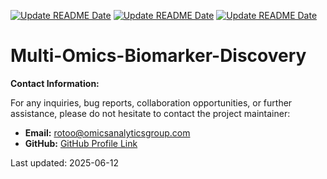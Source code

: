 [![Update README Date](https://github.com/rayotoo/Multi-Omics-Biomarker-Discovery/actions/workflows/update_readme_date.yml/badge.svg)](https://github.com/rayotoo/Multi-Omics-Biomarker-Discovery/actions/workflows/update_readme_date.yml)
[![Update README Date](https://github.com/rayotoo/Multi-Omics-Biomarker-Discovery/actions/workflows/update_readme_date.yml/badge.svg?event=fork)](https://github.com/rayotoo/Multi-Omics-Biomarker-Discovery/actions/workflows/update_readme_date.yml)
[![Update README Date](https://github.com/rayotoo/Multi-Omics-Biomarker-Discovery/actions/workflows/update_readme_date.yml/badge.svg?event=issues)](https://github.com/rayotoo/Multi-Omics-Biomarker-Discovery/actions/workflows/update_readme_date.yml)
# Multi-Omics-Biomarker-Discovery
**Contact Information:**

For any inquiries, bug reports, collaboration opportunities, or further assistance, please do not hesitate to contact the project maintainer:

* **Email:** rotoo@omicsanalyticsgroup.com
* **GitHub:** [GitHub Profile Link](https://github.com/rayotoo)


Last updated: 2025-06-12
